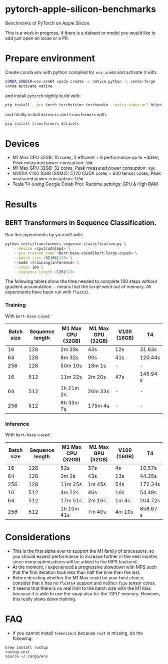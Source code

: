 # pytorch-apple-silicon-benchmarks

Benchmarks of PyTorch on Apple Silicon.

This is a work in progress, if there is a dataset or model you would like to add just open an issue or a PR.

# Prepare environment

Create conda env with python compiled for `osx-arm64` and activate it with:

```bash
CONDA_SUBDIR=osx-arm64 conda create -n native python -c conda-forge
conda activate native
```

and install `pytorch` nightly build with:

```bash
pip install --pre torch torchvision torchaudio --extra-index-url https://download.pytorch.org/whl/nightly/cpu
```

and finally install `datasets` and `transformers` with:

```bash
pip install transformers datasets
```


# Devices

- M1 Max CPU 32GB: 10 cores, 2 efficient + 8 performance up to ~3GHz; Peak measured power consuption: `30W`.
- M1 Max GPU 32GB: 32 cores; Peak measured power consuption: `41W`.
- NVIDIA V100 16GB (SXM2): 5,120 CUDA cores + 640 tensor cores; Peak measured power consuption: `310W`.
- Tesla T4 (using Google Colab Pro): Runtime settings: GPU & High RAM


# Results

## BERT Transformers in Sequence Classification.

Run the experiments by yourself with:

```bash
python tests/transformers_sequence_classification.py \
    --device <cpu|cuda|mps> \
    --pre_trained_name <bert-base-cased|bert-large-cased> \
    --batch_size <32|64|128> \
    --mode <training|inference> \
    --steps 100 \
    --sequence_length <128|512>
```

The following tables show the time needed to complete 100 steps without gradient accumulation. `-` means that the script went out of memory. All experiments have been run with `float32`.


### Training

With `bert-base-cased`:

| Batch size | Sequence length | M1 Max CPU (32GB)   | M1 Max GPU (32GB) | V100 (16GB) | T4      |
| ---------- | --------------- | ------------------- | ----------------- | ----------- |---------|
| 16         | 128             | 2m 29s              | 43s               | 12s         |31.63s   |
| 64         | 128             | 8m 32s              | 90s               | 41s         |120.44s  |
| 256        | 128             | 50m 10s             | 18m 1s            | -           | -       |
| 16         | 512             | 11m 22s             | 2m 20s            | 47s         |145.94 s |
| 64         | 512             | 1h 21m 2s           | 26m 33s           | -           |-        |
| 256        | 512             | 6h 33m 7s           | 175m 4s           | -           |-        |


### Inference

With `bert-base-cased`:

| Batch size | Sequence length | M1 Max CPU (32GB) | M1 Max GPU (32GB) | V100 (16GB) | T4      |
| ---------- | --------------- | ----------------- | ----------------- | ----------- |---------|
| 16         | 128             | 52s               | 37s               | 4s          |10.57s   |
| 64         | 128             | 3m 2s             | 43s               | 13s         |44.35s   |
| 256        | 128             | 11m 25s           | 1m 45s            | 54s         |172.34s  |
| 16         | 512             | 4m 22s            | 46s               | 16s         |54.49s   |
| 64         | 512             | 17m 51s           | 2m 16s            | 1m 4s       |204.72s  |
| 256        | 512             | 1h 10m 41s        | 7m 40s            | 4m 10s      |858.67 s |



# Considerations

- This is the first alpha ever to support the M1 family of processors, so you should expect performance to increase further in the next months since many optimizations will be added to the MPS backend.
- At the moment, I experienced a progressive slowdown with MPS such that the first iteration took less than half the time than the last.
- Before deciding whether the M1 Max could be your best choice, consider that it has no `float64` support and neither `fp16` tensor cores.
- It seems that there is no real limit to the batch size with the M1 Max because it is able to use the swap also for the 'GPU' memory. However, this really slows down training.


# FAQ

- If you cannot install `tokenizers` because `rust` is missing, do the following:
```
brew install rustup
rustup-init
source ~/.cargo/env
```
